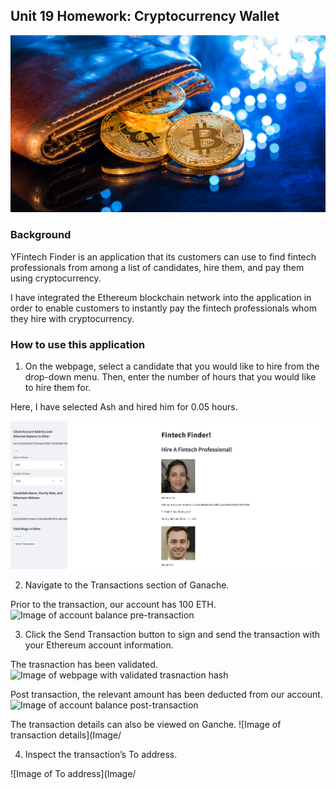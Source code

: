 ## Unit 19 Homework: Cryptocurrency Wallet

![An image shows a wallet with bitcoin.](Images/19-4-challenge-image.png)

### Background

YFintech Finder is an application that its customers can use to find fintech professionals from among a list of candidates, hire them, and pay them using cryptocurrency. 

I have integrated the Ethereum blockchain network into the application in order to enable customers to instantly pay the fintech professionals whom they hire with cryptocurrency.

### How to use this application

1. On the  webpage, select a candidate that you would like to hire from the drop-down menu. Then, enter the number of hours that you would like to hire them for.

Here, I have selected Ash and hired him for 0.05 hours.

![Images showing pre-transaction webpage, selecting fintech professional and hours](Images/pre-transaction-streamlit.png)

2. Navigate to the Transactions section of Ganache.

Prior to the transaction, our account has 100 ETH.
![Image of account balance pre-transaction](Image/pre-transaction-ganache.png)

3. Click the Send Transaction button to sign and send the transaction with your Ethereum account information. 

The trasnaction has been validated.
![Image of webpage with validated trasnaction hash](Image/post-transaction-streamlit.png)

Post transaction, the relevant amount has been deducted from our account.
![Image of account balance post-transaction](Image/Image/post-transaction-ganache.png)

The transaction details can also be viewed on Ganche.
![Image of transaction details](Image/

4. Inspect the transaction’s To address.

![Image of To address](Image/
